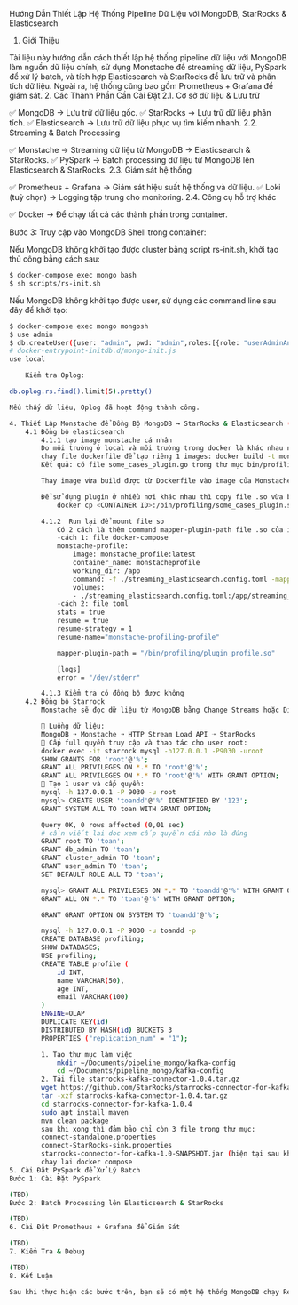 Hướng Dẫn Thiết Lập Hệ Thống Pipeline Dữ Liệu với MongoDB, StarRocks & Elasticsearch
1. Giới Thiệu

Tài liệu này hướng dẫn cách thiết lập hệ thống pipeline dữ liệu với MongoDB làm nguồn dữ liệu chính, sử dụng Monstache để streaming dữ liệu, PySpark để xử lý batch, và tích hợp Elasticsearch và StarRocks để lưu trữ và phân tích dữ liệu. Ngoài ra, hệ thống cũng bao gồm Prometheus + Grafana để giám sát.
2. Các Thành Phần Cần Cài Đặt
2.1. Cơ sở dữ liệu & Lưu trữ

✅ MongoDB → Lưu trữ dữ liệu gốc.
✅ StarRocks → Lưu trữ dữ liệu phân tích.
✅ Elasticsearch → Lưu trữ dữ liệu phục vụ tìm kiếm nhanh.
2.2. Streaming & Batch Processing

✅ Monstache → Streaming dữ liệu từ MongoDB → Elasticsearch & StarRocks.
✅ PySpark → Batch processing dữ liệu từ MongoDB lên Elasticsearch & StarRocks.
2.3. Giám sát hệ thống

✅ Prometheus + Grafana → Giám sát hiệu suất hệ thống và dữ liệu.
✅ Loki (tuỳ chọn) → Logging tập trung cho monitoring.
2.4. Công cụ hỗ trợ khác

✅ Docker → Để chạy tất cả các thành phần trong container.

Bước 3: Truy cập vào MongoDB Shell trong container:

Nếu MongoDB không khởi tạo được cluster bằng script rs-init.sh, khởi tạo thủ công bằng cách sau:
```bash
$ docker-compose exec mongo bash
$ sh scripts/rs-init.sh
```

Nếu MongoDB không khởi tạo được user, sử dụng các command line sau đây để khởi tạo:
```bash
$ docker-compose exec mongo mongosh
$ use admin
$ db.createUser({user: "admin", pwd: "admin",roles:[{role: "userAdminAnyDatabase" , db:"admin"}]}) 
# docker-entrypoint-initdb.d/mongo-init.js
use local

    Kiểm tra Oplog:

db.oplog.rs.find().limit(5).pretty()

Nếu thấy dữ liệu, Oplog đã hoạt động thành công.

4. Thiết Lập Monstache để Đồng Bộ MongoDB → StarRocks & Elasticsearch (xử lý Streaming)
    4.1 Đồng bộ elasticsearch
        4.1.1 tạo image monstache cá nhân
        Do môi trường ở local và môi trường trong docker là khác nhau nên nếu build file .so ở local rồi mount vào docker thì trong docker không đọc được.
        chạy file dockerfile để tạo riêng 1 images: docker build -t monstache_profile 
        Kết quả: có file some_cases_plugin.go trong thư mục bin/profiling của container_name: monstacheprofile

        Thay image vừa build được từ Dockerfile vào image của Monstache

        Để sử dụng plugin ở nhiều nơi khác nhau thì copy file .so vừa build về local và gửi cho team devops để đẩy lên các máy: 
            docker cp <CONTAINER ID>:/bin/profiling/some_cases_plugin.so /<path>/some_cases_plugin.so

        4.1.2  Run lại để mount file so
            Có 2 cách là thêm command mapper-plugin-path file .so của images monstache, hoặc thêm key "mapper-plugin-path" trong file toml rồi chạy lại images
            -cách 1: file docker-compose
            monstache-profile:
                image: monstache_profile:latest
                container_name: monstacheprofile
                working_dir: /app
                command: -f ./streaming_elasticsearch.config.toml -mapper-plugin-path /bin/profiling/some_cases_plugin.so
                volumes:
                - ./streaming_elasticsearch.config.toml:/app/streaming_elasticsearch.config.toml
            -cách 2: file toml
            stats = true
            resume = true
            resume-strategy = 1
            resume-name="monstache-profiling-profile"

            mapper-plugin-path = "/bin/profiling/plugin_profile.so"

            [logs]
            error = "/dev/stderr"

        4.1.3 Kiểm tra có đồng bộ được không
    4.2 Đồng bộ Starrock
        Monstache sẽ đọc dữ liệu từ MongoDB bằng Change Streams hoặc Direct Read, sau đó gửi dữ liệu lên StarRocks bằng HTTP Stream Load API.

        🔗 Luồng dữ liệu:
        MongoDB ➝ Monstache ➝ HTTP Stream Load API ➝ StarRocks
        🔗 Cấp full quyền truy cập và thao tác cho user root:
        docker exec -it starrock mysql -h127.0.0.1 -P9030 -uroot
        SHOW GRANTS FOR 'root'@'%';
        GRANT ALL PRIVILEGES ON *.* TO 'root'@'%';
        GRANT ALL PRIVILEGES ON *.* TO 'root'@'%' WITH GRANT OPTION;
        🔗 Tạo 1 user và cấp quyền:
        mysql -h 127.0.0.1 -P 9030 -u root
        mysql> CREATE USER 'toandd'@'%' IDENTIFIED BY '123';
        GRANT SYSTEM ALL TO toan WITH GRANT OPTION;

        Query OK, 0 rows affected (0,01 sec)
        # cần viết lại doc xem cấp quyền cái nào là đúng
        GRANT root TO 'toan';
        GRANT db_admin TO 'toan';
        GRANT cluster_admin TO 'toan';
        GRANT user_admin TO 'toan';
        SET DEFAULT ROLE ALL TO 'toan';

        mysql> GRANT ALL PRIVILEGES ON *.* TO 'toandd'@'%' WITH GRANT OPTION;
        GRANT ALL ON *.* TO 'toan'@'%' WITH GRANT OPTION;

        GRANT GRANT OPTION ON SYSTEM TO 'toandd'@'%';

        mysql -h 127.0.0.1 -P 9030 -u toandd -p
        CREATE DATABASE profiling;
        SHOW DATABASES;
        USE profiling;
        CREATE TABLE profile (
            id INT,
            name VARCHAR(50),
            age INT,
            email VARCHAR(100)
        )
        ENGINE=OLAP
        DUPLICATE KEY(id)
        DISTRIBUTED BY HASH(id) BUCKETS 3
        PROPERTIES ("replication_num" = "1");

        1. Tạo thư mục làm việc
            mkdir ~/Documents/pipeline_mongo/kafka-config
            cd ~/Documents/pipeline_mongo/kafka-config
        2. Tải file starrocks-kafka-connector-1.0.4.tar.gz
        wget https://github.com/StarRocks/starrocks-connector-for-kafka/releases/download/v1.0.4/starrocks-kafka-connector-1.0.4.tar.gz
        tar -xzf starrocks-kafka-connector-1.0.4.tar.gz
        cd starrocks-connector-for-kafka-1.0.4
        sudo apt install maven
        mvn clean package
        sau khi xong thì đảm bảo chỉ còn 3 file trong thư mục:
        connect-standalone.properties
        connect-StarRocks-sink.properties
        starrocks-connector-for-kafka-1.0-SNAPSHOT.jar (hiện tại sau khi maven thì thành snapshot)
        chạy lại docker compose
5. Cài Đặt PySpark để Xử Lý Batch
Bước 1: Cài Đặt PySpark

(TBD)
Bước 2: Batch Processing lên Elasticsearch & StarRocks

(TBD)
6. Cài Đặt Prometheus + Grafana để Giám Sát

(TBD)
7. Kiểm Tra & Debug

(TBD)
8. Kết Luận

Sau khi thực hiện các bước trên, bạn sẽ có một hệ thống MongoDB chạy Replica Set, Monstache đồng bộ dữ liệu sang StarRocks và Elasticsearch, PySpark xử lý batch lên cả hai, và Prometheus + Grafana giám sát hệ thống. Các bước tiếp theo sẽ tập trung vào tối ưu và mở rộng hệ thống.


